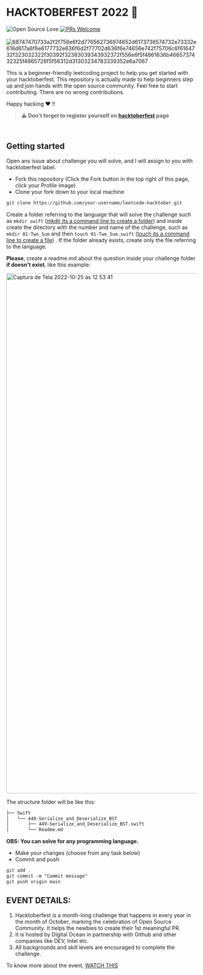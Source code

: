 # HACKTOBERFEST 2022 🎃

![Open Source Love](https://img.shields.io/badge/Open%20Source-%E2%9D%A4-red.svg)
[![PRs Welcome](https://img.shields.io/badge/PRs-welcome-brightgreen.svg?style=flat-square)](https://github.com/All3yp/leetcode-hacktober)&nbsp;<br></br>
![68747470733a2f2f756e6f2d776562736974652d6173736574732e73332e616d617a6f6e6177732e636f6d2f77702d636f6e74656e742f75706c6f6164732f323032322f30392f32383039343932372f556e6f5f4861636b4665737432325f4865726f5f56312d31303234783339352e6a7067](https://user-images.githubusercontent.com/29764688/197819561-60bc70a4-7b80-493d-ba60-e9694729a2f6.jpeg)


This is a beginner-friendly leetcoding project to help you get started with your hacktoberfest. This repository is actually made to help beginners step up and join hands with the open source community. Feel free to start contributing. There are no wrong contributions. 

Happy hacking ♥︎ !!

> **⚠️ Don't forget to register yourself on <a href="[https://hacktoberfest.digitalocean.com/](https://hacktoberfest.com/)" alt="Hacktoberfest 2022">hacktoberfest</a> page**

<br>


## Getting started

Open ans issue about challenge you will solve, and I will assign to you with hacktoberfest label.

* Fork this repository (Click the Fork button in the top right of this page, click your Profile Image)
* Clone your fork down to your local machine

```markdown
git clone https://github.com/your-username/leetcode-hacktober.git
```

Create a folder referring to the language that will solve the challenge such as `mkdir swift` ([mkdir its a command line to create a folder](https://guialinux.uniriotec.br/mkdir/)) and inside create the directory with the number and name of the challenge, such as `mkdir 01-Two_Sum` and then `touch 01-Two_Sum.swift` ([touch its a command line to create a file](https://man7.org/linux/man-pages/man1/touch.1.html)) . If the folder already exists, create only the file referring to the language.

<strong>Please</strong>, create a readme.md about the question inside your challenge folder <strong>if doesn't exist</strong>, like this example:

<img width="1378" alt="Captura de Tela 2022-10-25 às 12 53 41" src="https://user-images.githubusercontent.com/29764688/197822673-8abdc7bd-e2ce-498f-92cf-416c18d6788f.png">


The structure folder will be like this:
```markdown
├── Swift
│   └── 449-Serialize_and_Deserialize_BST
│       ├── 449-Serialize_and_Deserialize_BST.swift
│       └── Readme.md
```

**OBS: You can solve for any programming language.**

* Make your changes (choose from any task below)
* Commit and push

```markdown
git add .
git commit -m "Commit message"
git push origin main
```


## EVENT DETAILS:

1. Hacktoberfest is a month-long challenge that happens in every year in the month of October, marking the celebration of Open Source Community. It helps the newbies to create their 1st meaningful PR.
2. It is hosted by Digital Ocean in partnership with Github and other companies like DEV, Intel etc.
3. All backgrounds and skill levels are encouraged to complete the challenge.

To know more about the event, <a href="https://www.youtube.com/watch?v=MzpOQSJxHEM">WATCH THIS</a>

<br>
